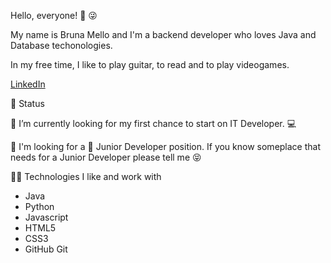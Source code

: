 Hello, everyone! 👋 :stuck_out_tongue_winking_eye:

My name is Bruna Mello and I'm a backend developer who loves Java and Database techonologies.

In my free time, I like to play guitar, to read and to play videogames. 

 [LinkedIn](https://www.linkedin.com/in/brunacrespomello/)

:information_desk_person: Status

🔭 I’m currently looking for my first chance to start on IT Developer. :computer:

🌱 I'm looking for a :baby:  Junior Developer position. If you know someplace that needs for a Junior Developer please tell me :stuck_out_tongue_closed_eyes:

👩‍💻 Technologies I like and work with
* Java 
* Python 
* Javascript 
* HTML5 
* CSS3 
* GitHub Git
